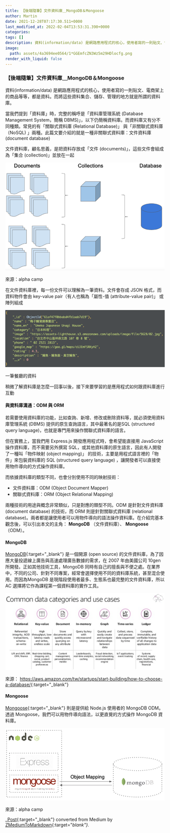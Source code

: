 ```yaml
---
title: 【後端隨筆】文件資料庫＿MongoDB＆Mongoose
author: Martin
date: 2021-12-28T07:17:30.511+0000
last_modified_at: 2022-02-04T13:53:31.390+0000
categories: 
tags: []
description: 資料(information/data) 是網路應用程式的核心，使用者寫的一則貼文、電商架上的商品等等，都是資料。而將這些資料集合、儲存、管理的地方就是所謂的資料庫。
image:
  path: assets/4a3694ee0564/1*GGEmfcZN3Wz5m29HDlocfg.png
render_with_liquid: false
---
```


### 【後端隨筆】文件資料庫＿MongoDB＆Mongoose

資料\(information/data\) 是網路應用程式的核心，使用者寫的一則貼文、電商架上的商品等等，都是資料。而將這些資料集合、儲存、管理的地方就是所謂的資料庫。

當我們提到「資料庫」時，完整的稱呼是「資料庫管理系統 \(Database Management System，簡稱 DBMS\)」，以下仍簡稱資料庫。而資料庫又有分不同種類。常見的有「關聯式資料庫 \(Relational Database\)」 與「非關聯式資料庫（NoSQL\) 」兩種。此篇文要介紹的就是一種非關聯式資料庫：文件資料庫 \(document database\)

文件資料庫，顧名思義，是把資料存放成「文件 \(documents\)」，這些文件會組成為「集合 \(collection\)」並放在一起


![來源：alpha camp](/assets/4a3694ee0564/1*GGEmfcZN3Wz5m29HDlocfg.png)

來源：alpha camp

在文件資料庫裡，每一份文件可以理解為一筆資料。文件會存成 JSON 格式，而資料物件會由 key\-value pair（有人也稱為「屬性\-值 \(attribute\-value pair\)」 或陣列組成


![一筆餐廳的資料](/assets/4a3694ee0564/1*CIQEbq6VmnKs7cKOrSJcbg.png)

一筆餐廳的資料

稍微了解資料庫是怎麼一回事以後，接下來要學習的是應用程式如何跟資料庫進行互動
#### 與資料庫溝通：ODM 與 ORM

若需要使用資料庫的功能，比如查詢、新增、修改或刪除資料等，就必須使用資料庫管理系統 \(DBMS\) 提供的原生查詢語言，其中最著名的是SQL \(structured query language\)，也就是專門用來操作關聯式資料庫的語言。

但在實務上，當我們用 Express\.js 開發應用程式時，會希望能直接用 JavaScript 操作資料庫，而不需要另外撰寫 SQL，或其他資料庫的原生語言，因此有人開發了一種叫「物件映射 \(object mapping\)」 的技術，主要是用程式語言裡的「物件」來包裝資料庫的 SQL \(structured query language\) ，讓開發者可以直接使用物件導向的方式操作資料庫。

而依據資料庫的類型不同，也會分別使用不同的映射技術：
- 文件資料庫：ODM \(Object Document Mapper\)
- 關聯式資料庫：ORM \(Object Relational Mapping\)


兩種技術的用途與概念非常類似，只是對應的類型不同。ODM 是針對文件資料庫 \(document database\) 的技術，而 ORM 則是針對關聯式資料庫 \(relational database\)。兩者都是讓使用者可以用物件導向的語法操作資料庫。在介紹完基本觀念後，可以引出本文的主角： **MongoDB** （文件資料庫）、 **Mongoose** （ODM）。
#### MongoDB

[MongoDB](https://www.mongodb.com/){:target="_blank"} 是一個開源 \(open source\) 的文件資料庫，為了因應大量投遞線上廣告與高速處理廣告數據的需求，在 2007 年由美國公司 10gen 所開發。正如其他技術工具，MongoDB 同時有自己的擅長與不便之處。在業界中，不同的公司、針對不同專案，經常會選擇使用不同的資料庫系統，甚至混合使用。而因為MongoDB 是現階段使用者最多、生態系也最完整的文件資料庫，所以AC 選擇將它作為課程第一個資料庫的實作工具。


![來源： [https://aws\.amazon\.com/tw/startups/start\-building/how\-to\-choose\-a\-database/](https://aws.amazon.com/tw/startups/start-building/how-to-choose-a-database/){:target="_blank"}](/assets/4a3694ee0564/1*hMjQXAarVr9AS1riRsvE5w.png)

來源： [https://aws\.amazon\.com/tw/startups/start\-building/how\-to\-choose\-a\-database/](https://aws.amazon.com/tw/startups/start-building/how-to-choose-a-database/){:target="_blank"}
#### Mongoose

[Mongoose](https://mongoosejs.com/){:target="_blank"} 則是提供給 Node\.js 使用者的 MongoDB ODM。透過 Mongoose，我們可以用物件導向語法，以更直覺的方式操作 MongoDB 資料庫。


![來源：alpha camp](/assets/4a3694ee0564/1*pxdKpHHD98u7LpNaa6Q1ww.png)

來源：alpha camp



_[Post](https://medium.com/@martin87713/%E5%BE%8C%E7%AB%AF%E9%9A%A8%E7%AD%86-%E8%B3%87%E6%96%99%E5%BA%AB-mongodb-mongoose-4a3694ee0564){:target="_blank"} converted from Medium by [ZMediumToMarkdown](https://github.com/ZhgChgLi/ZMediumToMarkdown){:target="_blank"}._
